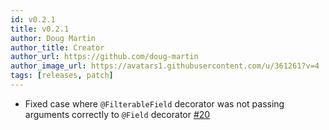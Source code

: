 ```yaml
---
id: v0.2.1
title: v0.2.1
author: Doug Martin
author_title: Creator
author_url: https://github.com/doug-martin
author_image_url: https://avatars1.githubusercontent.com/u/361261?v=4
tags: [releases, patch]
---
```


* Fixed case where `@FilterableField` decorator was not passing arguments correctly to `@Field` decorator [#20](https://github.com/doug-martin/nestjs-query/issues/20)
 




